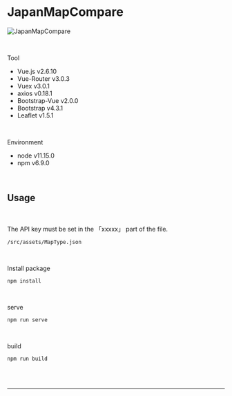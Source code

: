 # JapanMapCompare

![JapanMapCompare](img/JapanMapCompare.png)

<br>

Tool  
- Vue.js v2.6.10
- Vue-Router v3.0.3
- Vuex v3.0.1
- axios v0.18.1
- Bootstrap-Vue v2.0.0
- Bootstrap v4.3.1
- Leaflet v1.5.1

<br>

Environment
- node v11.15.0
- npm v6.9.0

<br>

## Usage

<br>

The API key must be set in the 「xxxxx」 part of the file.

```
/src/assets/MapType.json
```

<br>

Install package

```
npm install
```

<br>

serve

```
npm run serve
```

<br>

build

```
npm run build
```

<br>
<br>

---
